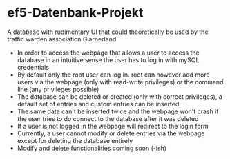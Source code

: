 # ef5-Datenbank-Projekt
A database with rudimentary UI that could theoretically be used by the traffic warden association Glarnerland
- In order to access the webpage that allows a user to access the database in an intuitive sense the user has to log in with mySQL credentials
- By default only the root user can log in. root can however add more users via the webpage (only with read-write privileges) or the command line (any privileges possible)
- The database can be deleted or created (only with correct privileges), a default set of entries and custom entries can be inserted
- The same data can't be inserted twice and the webpage won't crash if the user tries to do connect to the database after it was deleted
- If a user is not logged in the webpage will redirect to the login form
- Currently, a user cannot modify or delete entries via the webpage except for deleting the database entirely
- Modify and delete functionalities coming soon (-ish)